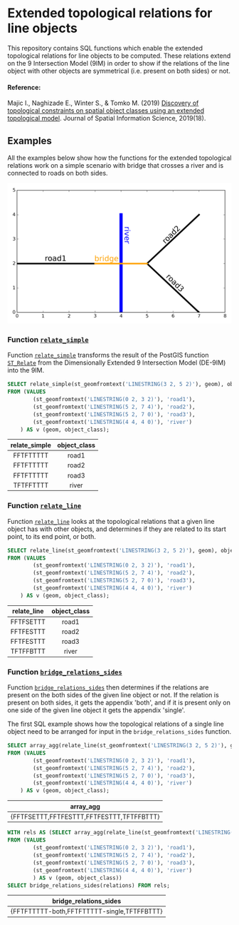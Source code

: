 # Extended topological relations for line objects

This repository contains SQL functions which enable the extended topological relations for line objects to be computed. These relations extend on the 9 Intersection Model (9IM) in order to show if the relations of the line object with other objects are symmetrical (i.e. present on both sides) or not.

#### Reference:
Majic I., Naghizade E., Winter S., & Tomko M. (2019) [Discovery of topological constraints on spatial object classes using an extended topological model](http://josis.org/index.php/josis/article/view/459). Journal of Spatial Information Science, 2019(18).

## Examples

All the examples below show how the functions for the extended topological relations work on a simple scenario with bridge that crosses a river and is connected to roads on both sides.

![example scenario of a bridge](https://github.com/SelfHealingMapsProject/Extended-topological-relations-for-line-objects/blob/master/example_bridge.png "example scenario of a bridge")

### Function [`relate_simple`][relate_simple_link]

Function [`relate_simple`][relate_simple_link] transforms the result of the PostGIS function [`ST_Relate`](https://postgis.net/docs/ST_Relate.html) from the Dimensionally Extended 9 Intersection Model (DE-9IM) into the 9IM.

```sql
SELECT relate_simple(st_geomfromtext('LINESTRING(3 2, 5 2)'), geom), object_class
FROM (VALUES 
		(st_geomfromtext('LINESTRING(0 2, 3 2)'), 'road1'),
		(st_geomfromtext('LINESTRING(5 2, 7 4)'), 'road2'),
		(st_geomfromtext('LINESTRING(5 2, 7 0)'), 'road3'),
		(st_geomfromtext('LINESTRING(4 4, 4 0)'), 'river')
	) AS v (geom, object_class);
```
 relate_simple | object_class 
:-------------:|:------------:
 FFTFTTTTT     | road1
 FFTFTTTTT     | road2
 FFTFTTTTT     | road3
 TFTFFTTTT     | river

### Function [`relate_line`][relate_line_link]

Function [`relate_line`][relate_line_link] looks at the topological relations that a given line object has with other objects, and determines if they are related to its start point, to its end point, or both.

```sql
SELECT relate_line(st_geomfromtext('LINESTRING(3 2, 5 2)'), geom), object_class
FROM (VALUES 
		(st_geomfromtext('LINESTRING(0 2, 3 2)'), 'road1'),
		(st_geomfromtext('LINESTRING(5 2, 7 4)'), 'road2'),
		(st_geomfromtext('LINESTRING(5 2, 7 0)'), 'road3'),
		(st_geomfromtext('LINESTRING(4 4, 4 0)'), 'river')
	) AS v (geom, object_class);
```
 relate_line | object_class 
:-------------:|:------------:
 FFTFSETTT   | road1
 FFTFESTTT   | road2
 FFTFESTTT   | road3
 TFTFFBTTT   | river

### Function [`bridge_relations_sides`][bridge_relations_sides_link]

Function [`bridge_relations_sides`][bridge_relations_sides_link] then determines if the relations are present on the both sides of the given line object or not. If the relation is present on both sides, it gets the appendix 'both', and if it is present only on one side of the given line object it gets the appendix 'single'.

The first SQL example shows how the topological relations of a single line object need to be arranged for input in the `bridge_relations_sides` function.

```sql
SELECT array_agg(relate_line(st_geomfromtext('LINESTRING(3 2, 5 2)'), geom))
FROM (VALUES 
		(st_geomfromtext('LINESTRING(0 2, 3 2)'), 'road1'),
		(st_geomfromtext('LINESTRING(5 2, 7 4)'), 'road2'),
		(st_geomfromtext('LINESTRING(5 2, 7 0)'), 'road3'),
		(st_geomfromtext('LINESTRING(4 4, 4 0)'), 'river')
	) AS v (geom, object_class);
```
|                 array_agg                 |
|:-----------------------------------------:|
| {FFTFSETTT,FFTFESTTT,FFTFESTTT,TFTFFBTTT} |

```sql
WITH rels AS (SELECT array_agg(relate_line(st_geomfromtext('LINESTRING(3 2, 5 2)'), geom)) AS relations
FROM (VALUES 
		(st_geomfromtext('LINESTRING(0 2, 3 2)'), 'road1'),
		(st_geomfromtext('LINESTRING(5 2, 7 4)'), 'road2'),
		(st_geomfromtext('LINESTRING(5 2, 7 0)'), 'road3'),
		(st_geomfromtext('LINESTRING(4 4, 4 0)'), 'river')
		) AS v (geom, object_class))
SELECT bridge_relations_sides(relations) FROM rels;
```
|           bridge_relations_sides            |
|:-------------------------------------------:|
| {FFTFTTTTT-both,FFTFTTTTT-single,TFTFFBTTT} |

[relate_simple_link]: https://github.com/SelfHealingMapsProject/Extended-topological-relations-for-line-objects/blob/master/function_relate_simple.sql
[relate_line_link]: https://github.com/SelfHealingMapsProject/Extended-topological-relations-for-line-objects/blob/master/function_relate_line.sql
[bridge_relations_sides_link]: https://github.com/SelfHealingMapsProject/Extended-topological-relations-for-line-objects/blob/master/function-bridges_relations_sides.sql
